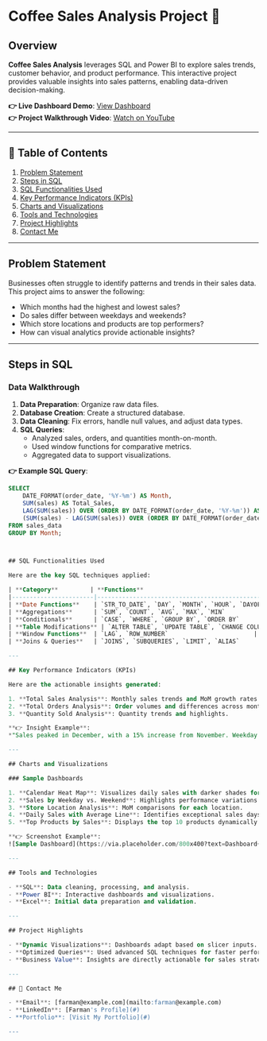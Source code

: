 # Coffee Sales Analysis Project 🚀

## Overview
**Coffee Sales Analysis** leverages SQL and Power BI to explore sales trends, customer behavior, and product performance. This interactive project provides valuable insights into sales patterns, enabling data-driven decision-making.

**👉 Live Dashboard Demo**: [View Dashboard](#)  
**👉 Project Walkthrough Video**: [Watch on YouTube](#)  

---

## 📌 Table of Contents
1. [Problem Statement](#problem-statement)  
2. [Steps in SQL](#steps-in-sql)  
3. [SQL Functionalities Used](#sql-functionalities-used)  
4. [Key Performance Indicators (KPIs)](#key-performance-indicators-kpis)  
5. [Charts and Visualizations](#charts-and-visualizations)  
6. [Tools and Technologies](#tools-and-technologies)  
7. [Project Highlights](#project-highlights)  
8. [Contact Me](#contact-me)  

---

## Problem Statement
Businesses often struggle to identify patterns and trends in their sales data. This project aims to answer the following:  

- Which months had the highest and lowest sales?  
- Do sales differ between weekdays and weekends?  
- Which store locations and products are top performers?  
- How can visual analytics provide actionable insights?  

---

## Steps in SQL

### Data Walkthrough
1. **Data Preparation**: Organize raw data files.  
2. **Database Creation**: Create a structured database.  
3. **Data Cleaning**: Fix errors, handle null values, and adjust data types.  
4. **SQL Queries**:  
   - Analyzed sales, orders, and quantities month-on-month.  
   - Used window functions for comparative metrics.  
   - Aggregated data to support visualizations.  

**👉 Example SQL Query**:

```sql
SELECT  
    DATE_FORMAT(order_date, '%Y-%m') AS Month,  
    SUM(sales) AS Total_Sales,  
    LAG(SUM(sales)) OVER (ORDER BY DATE_FORMAT(order_date, '%Y-%m')) AS Previous_Month_Sales,  
    (SUM(sales) - LAG(SUM(sales)) OVER (ORDER BY DATE_FORMAT(order_date, '%Y-%m'))) AS Sales_Difference  
FROM sales_data  
GROUP BY Month;



## SQL Functionalities Used

Here are the key SQL techniques applied:

| **Category**         | **Functions**                                |
|-----------------------|----------------------------------------------|
| **Date Functions**    | `STR_TO_DATE`, `DAY`, `MONTH`, `HOUR`, `DAYOFWEEK` |
| **Aggregations**      | `SUM`, `COUNT`, `AVG`, `MAX`, `MIN`         |
| **Conditionals**      | `CASE`, `WHERE`, `GROUP BY`, `ORDER BY`     |
| **Table Modifications** | `ALTER TABLE`, `UPDATE TABLE`, `CHANGE COLUMN` |
| **Window Functions**  | `LAG`, `ROW_NUMBER`                        |
| **Joins & Queries**   | `JOINS`, `SUBQUERIES`, `LIMIT`, `ALIAS`     |

---

## Key Performance Indicators (KPIs)

Here are the actionable insights generated:

1. **Total Sales Analysis**: Monthly sales trends and MoM growth rates.  
2. **Total Orders Analysis**: Order volumes and differences across months.  
3. **Quantity Sold Analysis**: Quantity trends and highlights.  

**👉 Insight Example**:  
*"Sales peaked in December, with a 15% increase from November. Weekday sales outperformed weekends by 20%."*

---

## Charts and Visualizations

### Sample Dashboards

1. **Calendar Heat Map**: Visualizes daily sales with darker shades for higher values.  
2. **Sales by Weekday vs. Weekend**: Highlights performance variations.  
3. **Store Location Analysis**: MoM comparisons for each location.  
4. **Daily Sales with Average Line**: Identifies exceptional sales days.  
5. **Top Products by Sales**: Displays the top 10 products dynamically.  

**👉 Screenshot Example**:  
![Sample Dashboard](https://via.placeholder.com/800x400?text=Dashboard+Example)

---

## Tools and Technologies

- **SQL**: Data cleaning, processing, and analysis.  
- **Power BI**: Interactive dashboards and visualizations.  
- **Excel**: Initial data preparation and validation.  

---

## Project Highlights

- **Dynamic Visualizations**: Dashboards adapt based on slicer inputs.  
- **Optimized Queries**: Used advanced SQL techniques for faster performance.  
- **Business Value**: Insights are directly actionable for sales strategy optimization.  

---

## 📧 Contact Me

- **Email**: [farman@example.com](mailto:farman@example.com)  
- **LinkedIn**: [Farman's Profile](#)  
- **Portfolio**: [Visit My Portfolio](#)  

---
